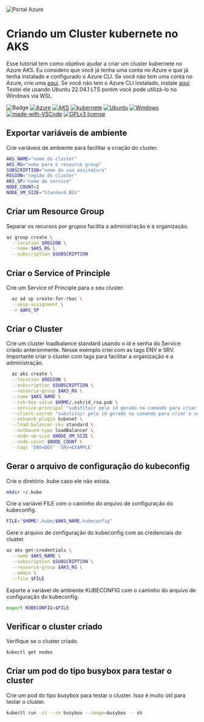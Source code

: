 ![Portal Azure](https://dytvr9ot2sszz.cloudfront.net/wp-content/uploads/2020/05/k8saks1-1.jpg)
# Criando um Cluster kubernete no AKS
Esse tutorial tem como objetivo ajudar a criar um cluster kubernete no Azure AKS. Eu considero que você já tenha uma conta no Azure e que já tenha instalado e configurado o Azure CLI. Se você não tem uma conta no Azure, crie uma [aqui](https://azure.microsoft.com/pt-br/free/). Se você não tem o Azure CLI instalado, instale [aqui](https://docs.microsoft.com/pt-br/cli/azure/install-azure-cli-linux?pivots=apt).  Testei ele usando Ubuntu 22.04.1 LTS porém você pode utilizá-lo no Windows via WSL.

![Badge](https://img.shields.io/badge/Status-em%20desenvolvimento-yellow) 
[![Azure](https://img.shields.io/badge/Azure-Portal-darkblue)](https://portal.azure.com/) [![AKS](https://img.shields.io/badge/AKS-kubernete-darkblue)](https://learn.microsoft.com/en-us/azure/aks/) [![kubernete](https://img.shields.io/badge/kubernete-Cluster-darkblue)](https://kubernete.io/docs/concepts/architecture/) [![Ubuntu](https://img.shields.io/badge/Ubuntu-20.04+-orange)](http://ubuntu.com) [![Windows](https://img.shields.io/badge/Windows-WSL-blue)](https://learn.microsoft.com/pt-br/windows/wsl/install)
[![made-with-VSCode](https://img.shields.io/badge/Made%20With-VSCode-1f425f.svg)](https://code.visualstudio.com/) 
[![GPLv3 license](https://img.shields.io/badge/License-GPLv3-blue.svg)](http://perso.crans.org/besson/LICENSE.html)

## Exportar variáveis de ambiente
Crie variáveis de ambiente para facilitar a criação do cluster.
```bash
AKS_NAME="nome do cluster"
AKS_RG="nome para o resource group"
SUBSCRIPTION="nome da sua assinatura"
REGION="região do cluster"
AKS_SP="nome do service"
NODE_COUNT=1
NODE_VM_SIZE="Standard_B2s"
```
## Criar um Resource Group
Separar os recursos por grupos facilita a administração e a organização. 
```bash
az group create \
  --location $REGION \
  --name $AKS_RG \
  --subscription $SUBSCRIPTION
```
## Criar o Service of Principle
Crie um Service of Principle para o seu cluster. 
```bash
  az ad sp create-for-rbac \
  --skip-assignment \
  -n $AKS_SP
```
## Criar o Cluster
Crie um cluster loadbalance standard usando o id e senha do Service criado anteriormente. Nesse exemplo criei com as tags ENV e SRV. Importante criar o cluster com tags para facilitar a organização e a administração.
```bash
  az aks create \
  --location $REGION \
  --subscription $SUBSCRIPTION \
  --resource-group $AKS_RG \
  --name $AKS_NAME \
  --ssh-key-value $HOME/.ssh/id_rsa.pub \
  --service-principal "substituir pelo id gerado no comando para criar o service" \
  --client-secret "substituir pelo id gerado no comando para criar o service" \
  --network-plugin kubenet \
  --load-balancer-sku standard \
  --outbound-type loadBalancer \
  --node-vm-size $NODE_VM_SIZE \
  --node-count $NODE_COUNT \
  --tags 'ENV=DEV' 'SRV=EXAMPLE'
```
## Gerar o arquivo de configuração do kubeconfig
Crie o diretório .kube caso ele não exista.
```bash
mkdir ~/.kube
```
Crie a variável FILE com o caminho do arquivo de configuração do kubeconfig.
```bash	
FILE="$HOME/.kube/$AKS_NAME.kubeconfig"
```
Gere o arquivo de configuração do kubeconfig com as credenciais do cluster.
```bash	
az aks get-credentials \
  --name $AKS_NAME \
  --subscription $SUBSCRIPTION \
  --resource-group $AKS_RG \
  --admin \
  --file $FILE
```
Exporte a variável de ambiente KUBECONFIG com o caminho do arquivo de configuração do kubeconfig.
```bash
export KUBECONFIG=$FILE
```
## Verificar o cluster criado
Verifique se o cluster criado. 
```bash
kubectl get nodes
```
## Criar um pod do tipo busybox para testar o cluster
Crie um pod do tipo busybox para testar o cluster. Isso é muito útil para testar o cluster.
```bash
kubectl run -it --rm busybox --image=busybox -- sh
```